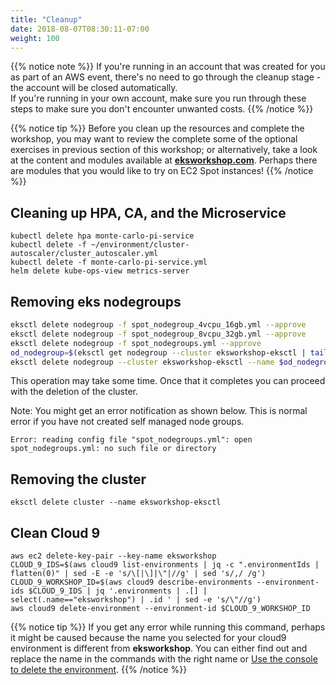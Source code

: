 ```yaml
---
title: "Cleanup"
date: 2018-08-07T08:30:11-07:00
weight: 100
---
```


{{% notice note %}}
If you're running in an account that was created for you as part of an AWS event, there's no need to go through the cleanup stage - the account will be closed automatically.\
If you're running in your own account, make sure you run through these steps to make sure you don't encounter unwanted costs.
{{% /notice %}}

{{% notice tip %}}
Before you clean up the resources and complete the workshop, you may want to review the complete some of the optional exercises in previous section of this workshop; or alternatively, take a look at the content and modules available at **[eksworkshop.com](https://eksworkshop.com/)**. Perhaps there are modules that you would like to try on EC2 Spot instances!
{{% /notice %}}

## Cleaning up HPA, CA, and the Microservice
```
kubectl delete hpa monte-carlo-pi-service
kubectl delete -f ~/environment/cluster-autoscaler/cluster_autoscaler.yml
kubectl delete -f monte-carlo-pi-service.yml
helm delete kube-ops-view metrics-server
```

## Removing eks nodegroups
```bash
eksctl delete nodegroup -f spot_nodegroup_4vcpu_16gb.yml --approve
eksctl delete nodegroup -f spot_nodegroup_8vcpu_32gb.yml --approve
eksctl delete nodegroup -f spot_nodegroups.yml --approve
od_nodegroup=$(eksctl get nodegroup --cluster eksworkshop-eksctl | tail -n 1 | awk '{print $2}')
eksctl delete nodegroup --cluster eksworkshop-eksctl --name $od_nodegroup
```

This operation may take some time. Once that it completes you can proceed with the deletion of the cluster.

Note: You might get an error notification as shown below. This is normal error if you have not created self managed node groups.
```
Error: reading config file "spot_nodegroups.yml": open spot_nodegroups.yml: no such file or directory
```

## Removing the cluster
```
eksctl delete cluster --name eksworkshop-eksctl
```


## Clean Cloud 9
```
aws ec2 delete-key-pair --key-name eksworkshop
CLOUD_9_IDS=$(aws cloud9 list-environments | jq -c ".environmentIds | flatten(0)" | sed -E -e 's/\[|\]|\"|//g' | sed 's/,/ /g')
CLOUD_9_WORKSHOP_ID=$(aws cloud9 describe-environments --environment-ids $CLOUD_9_IDS | jq '.environments | .[] | select(.name=="eksworkshop") | .id ' | sed -e 's/\"//g')
aws cloud9 delete-environment --environment-id $CLOUD_9_WORKSHOP_ID
```

{{% notice tip %}}
If you get any error while running this command, perhaps it might be caused because the name you selected for your cloud9 environment is different from **eksworkshop**. You can either find out and replace the name in the commands with the right name or [Use the console to delete the environment](https://docs.aws.amazon.com/cloud9/latest/user-guide/delete-environment.html).
{{% /notice %}}
